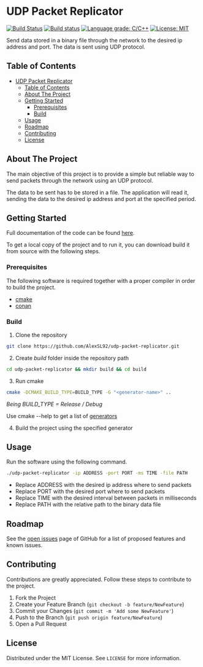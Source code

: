 # UDP Packet Replicator

[![Build Status](https://travis-ci.com/AlexSL92/udp-packet-replicator.svg?branch=master)](https://travis-ci.com/AlexSL92/udp-packet-replicator)
[![Build status](https://ci.appveyor.com/api/projects/status/28b0dbs0vqq6gl4a/branch/master?svg=true)](https://ci.appveyor.com/project/AlexSL92/udp-packet-replicator/branch/master)
[![Language grade: C/C++](https://img.shields.io/lgtm/grade/cpp/g/AlexSL92/udp-packet-replicator.svg?logo=lgtm&logoWidth=18)](https://lgtm.com/projects/g/AlexSL92/udp-packet-replicator/context:cpp)
[![License: MIT](https://img.shields.io/badge/License-MIT-yellow.svg)](https://opensource.org/licenses/MIT)

Send data stored in a binary file through the network to the desired ip address and port. The data is sent using UDP protocol.

## Table of Contents

- [UDP Packet Replicator](#udp-packet-replicator)
  - [Table of Contents](#table-of-contents)
  - [About The Project](#about-the-project)
  - [Getting Started](#getting-started)
    - [Prerequisites](#prerequisites)
    - [Build](#build)
  - [Usage](#usage)
  - [Roadmap](#roadmap)
  - [Contributing](#contributing)
  - [License](#license)

## About The Project

The main objective of this project is to provide a simple but reliable way to send packets through the network using an UDP protocol. 

The data to be sent has to be stored in a file. The application will read it, sending the data to the desired ip address and port at the specified period.

## Getting Started

Full documentation of the code can be found [here](https://alexsl92.github.io/udp-packet-replicator/).

To get a local copy of the project and to run it, you can download build it from source with the following steps.

### Prerequisites

The following software is required together with a proper compiler in order to build the project.

* [cmake](https://cmake.org/download/)
* [conan](https://conan.io/downloads.html)

### Build

1. Clone the repository
```sh
git clone https://github.com/AlexSL92/udp-packet-replicator.git
```
2. Create _build_ folder inside the repository path
```sh
cd udp-packet-replicator && mkdir build && cd build
```
3. Run cmake
```sh
cmake -DCMAKE_BUILD_TYPE=BUILD_TYPE -G "<generator-name>" ..
```
_Being BUILD_TYPE = Release / Debug_

Use cmake --help to get a list of [generators](https://cmake.org/cmake/help/v3.0/manual/cmake-generators.7.html)

4. Build the project using the specified generator

## Usage

Run the software using the following command.
```sh
./udp-packet-replicator -ip ADDRESS -port PORT -ms TIME -file PATH
```
* Replace ADDRESS with the desired ip address where to send packets
* Replace PORT with the desired port where to send packets
* Replace TIME with the desired interval between packets in milliseconds
* Replace PATH with the relative path to the binary data file

## Roadmap

See the [open issues](https://github.com/AlexSL92/udp-packet-replicator/issues) page of GitHub for a list of proposed features and known issues.

## Contributing

Contributions are greatly appreciated. Follow these steps to contribute to the project.

1. Fork the Project
2. Create your Feature Branch (`git checkout -b feature/NewFeature`)
3. Commit your Changes (`git commit -m 'Add some NewFeature'`)
4. Push to the Branch (`git push origin feature/NewFeature`)
5. Open a Pull Request

## License

Distributed under the MIT License. See `LICENSE` for more information.
